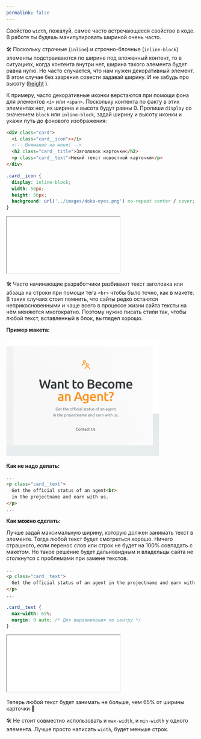 ```yaml
---
permalink: false
---
```


Свойство `width`, пожалуй, самое часто встречающееся свойство в коде. В работе ты будешь манипулировать шириной очень часто.

🛠 Поскольку строчные (`inline`) и строчно-блочные (`inline-block`) элементы подстраиваются по ширине под вложенный контент, то в ситуациях, когда контента внутри нет, ширина такого элемента будет равна нулю. Но часто случается, что нам нужен декоративный элемент. В этом случае без зазрения совести задавай ширину. И не забудь про высоту ([height](/css/height) ).

К примеру, часто декоративные иконки верстаются при помощи фона для элементов `<i>` или `<span>`. Поскольку контента по факту в этих элементах нет, их ширина и высота будут равны 0. Пропиши `display` со значением `block` или `inline-block`, задай ширину и высоту иконки и укажи путь до фонового изображения:

```html
<div class="card">
  <i class="card__icon"></i>
  <!-- Внимание на меня! -->
  <h2 class="card__title">Заголовок карточки</h2>
  <p class="card__text">Некий текст новостной карточки</p>
</div>
```

```css
.card__icon {
  display: inline-block;
  width: 56px;
  height: 56px;
  background: url('../images/doka-eyes.png') no-repeat center / cover;
}
```

<iframe title="Вёрстка иконки" src="../demos/icon.html"></iframe>

🛠 Часто начинающие разработчики разбивают текст заголовка или абзаца на строки при помощи тега `<br>` чтобы было точно, как в макете. В таких случаях стоит помнить, что сайты редко остаются неприкосновенными и чаще всего в процессе жизни сайта тексты на нём меняются многократно. Поэтому нужно писать стили так, чтобы любой текст, вставленный в блок, выглядел хорошо.

**Пример макета:**

![Пример макета](../images/width.png)

**Как не надо делать:**

```html
...
<p class="card__text">
  Get the official status of an agent<br>
  in the projectname and earn with us.
</p>
...
```

**Как можно сделать:**

Лучше задай максимальную ширину, которую должен занимать текст в элементе. Тогда любой текст будет смотреться хорошо. Ничего страшного, если перенос слов или строк не будет на 100% совпадать с макетом. Но такое решение будет дальновидным и владельцы сайта не столкнутся с проблемами при замене текстов.

```html
...
<p class="card__text">
  Get the official status of an agent in the projectname and earn with us.
</p>
...
```

```css
.card__text {
  max-width: 65%;
  margin: 0 auto; /* Для выравнивания по центру */
}
```

<iframe title="Перенос текста" src="../demos/text.html"></iframe>

Теперь любой текст будет занимать не больше, чем 65% от ширины карточки 🎉

🛠 Не стоит совместно использовать и `max-width`, и `min-width` у одного элемента. Лучше просто написать `width`, будет меньше строк.
